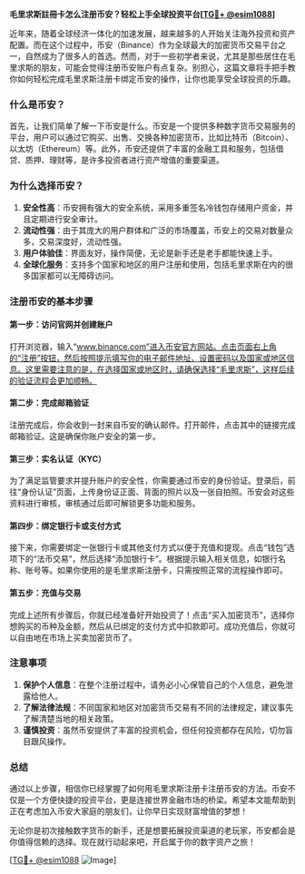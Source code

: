**毛里求斯註冊卡怎么注册币安？轻松上手全球投资平台[[TG💪+ @esim1088](https://t.me/s/esim1088)]**

近年来，随着全球经济一体化的加速发展，越来越多的人开始关注海外投资和资产配置。而在这个过程中，币安（Binance）作为全球最大的加密货币交易平台之一，自然成为了很多人的首选。然而，对于一些初学者来说，尤其是那些居住在毛里求斯的朋友，可能会觉得注册币安账户有点复杂。别担心，这篇文章将手把手教你如何轻松完成毛里求斯注册卡绑定币安的操作，让你也能享受全球投资的乐趣。

### 什么是币安？

首先，让我们简单了解一下币安是什么。币安是一个提供多种数字货币交易服务的平台，用户可以通过它购买、出售、交换各种加密货币，比如比特币（Bitcoin）、以太坊（Ethereum）等。此外，币安还提供了丰富的金融工具和服务，包括借贷、质押、理财等，是许多投资者进行资产增值的重要渠道。

### 为什么选择币安？

1. **安全性高**：币安拥有强大的安全系统，采用多重签名冷钱包存储用户资金，并且定期进行安全审计。
2. **流动性强**：由于其庞大的用户群体和广泛的市场覆盖，币安上的交易对数量众多，交易深度好，流动性强。
3. **用户体验佳**：界面友好，操作简便，无论是新手还是老手都能快速上手。
4. **全球化服务**：支持多个国家和地区的用户注册和使用，包括毛里求斯在内的很多国家都可以无障碍访问。

### 注册币安的基本步骤

#### 第一步：访问官网并创建账户

打开浏览器，输入“www.binance.com”进入币安官方网站。点击页面右上角的“注册”按钮，然后按照提示填写你的电子邮件地址、设置密码以及国家或地区信息。这里需要注意的是，在选择国家或地区时，请确保选择“毛里求斯”，这样后续的验证流程会更加顺畅。

#### 第二步：完成邮箱验证

注册完成后，你会收到一封来自币安的确认邮件。打开邮件，点击其中的链接完成邮箱验证。这是确保你账户安全的第一步。

#### 第三步：实名认证（KYC）

为了满足监管要求并提升账户的安全性，你需要通过币安的身份验证。登录后，前往“身份认证”页面，上传身份证正面、背面的照片以及一张自拍照。币安会对这些资料进行审核，审核通过后即可解锁更多功能和服务。

#### 第四步：绑定银行卡或支付方式

接下来，你需要绑定一张银行卡或其他支付方式以便于充值和提现。点击“钱包”选项下的“法币交易”，然后选择“添加银行卡”。根据提示输入相关信息，如银行名称、账号等。如果你使用的是毛里求斯注册卡，只需按照正常的流程操作即可。

#### 第五步：充值与交易

完成上述所有步骤后，你就已经准备好开始投资了！点击“买入加密货币”，选择你想购买的币种及金额，然后从已绑定的支付方式中扣款即可。成功充值后，你就可以自由地在市场上买卖加密货币了。

### 注意事项

1. **保护个人信息**：在整个注册过程中，请务必小心保管自己的个人信息，避免泄露给他人。
2. **了解法律法规**：不同国家和地区对加密货币交易有不同的法律规定，建议事先了解清楚当地的相关政策。
3. **谨慎投资**：虽然币安提供了丰富的投资机会，但任何投资都存在风险，切勿盲目跟风操作。

### 总结

通过以上步骤，相信你已经掌握了如何用毛里求斯注册卡注册币安的方法。币安不仅是一个方便快捷的投资平台，更是连接世界金融市场的桥梁。希望本文能帮助到正在考虑加入币安大家庭的朋友们，让你早日实现财富增值的梦想！

无论你是初次接触数字货币的新手，还是想要拓展投资渠道的老玩家，币安都会是你值得信赖的选择。现在就行动起来吧，开启属于你的数字资产之旅！

[[TG💪+ @esim1088](https://t.me/s/esim1088) ![Image](https://i.postimg.cc/4NQfJmqS/Snipaste-2025-05-13-00-14-12.png)]